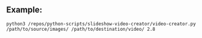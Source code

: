 Example:
------
```
python3 /repos/python-scripts/slideshow-video-creator/video-creator.py /path/to/source/images/ /path/to/destination/video/ 2.8
```